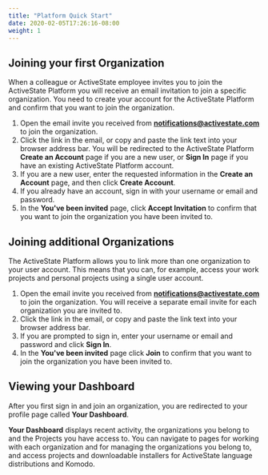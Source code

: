 ```yaml
---
title: "Platform Quick Start"
date: 2020-02-05T17:26:16-08:00
weight: 1
---
```


## Joining your first Organization

When a colleague or ActiveState employee invites you to join the ActiveState Platform you will receive an email invitation to join a specific organization. You need to create your account for the ActiveState Platform and confirm that you want to join the organization.

1. Open the email invite you received from **notifications@activestate.com** to join the organization.
1. Click the link in the email, or copy and paste the link text into your browser address bar. You will be redirected to the ActiveState Platform **Create an Account** page if you are a new user, or **Sign In** page if you have an existing ActiveState Platform account.
1. If you are a new user, enter the requested information in the **Create an Account** page, and then click **Create Account**.
1. If you already have an account, sign in with your username or email and password. 
1. In the **You've been invited** page, click **Accept Invitation** to confirm that you want to join the organization you have been invited to.

## Joining additional Organizations

The ActiveState Platform allows you to link more than one organization to your user account. This means that you can, for example, access your work projects and personal projects using a single user account.  

1. Open the email invite you received from **notifications@activestate.com** to join the organization. You will receive a separate email invite for each organization you are invited to.
1. Click the link in the email, or copy and paste the link text into your browser address bar.
1. If you are prompted to sign in, enter your username or email and password and click **Sign In**.
1. In the **You've been invited** page click **Join** to confirm that you want to join the organization you have been invited to.

## Viewing your Dashboard

After you first sign in and join an organization, you are redirected to your profile page called **Your Dashboard**.

**Your Dashboard** displays recent activity, the organizations you belong to and the Projects you have access to. You can navigate to pages for working with each organization and for managing the organizations you belong to, and access projects and downloadable installers for ActiveState language distributions and Komodo.

